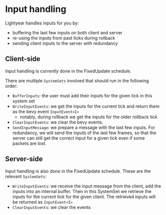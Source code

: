 # Input handling

Lightyear handles inputs for you by:
- buffering the last few inputs on both client and server
- re-using the inputs from past ticks during rollback
- sending client inputs to the server with redundancy


## Client-side

Input handling is currently done in the FixedUpdate schedule.

There are multiple `SystemSets` involved that should run in the following order:
- `BufferInputs`: the user must add their inputs for the given tick in this system set
- `WriteInputEvents`: we get the inputs for the current tick and return them as the bevy event `InputEvent<I>`
  - notably, during rollback we get the inputs for the older rollback tick
- `ClearInputEvents`: we clear the bevy events. 
- `SendInputMessage`: we prepare a message with the last few inputs. For redundancy, we will send the inputs of the last few frames, so that the server
  can still get the correct input for a given tick even if some packets are lost.



## Server-side

Input handling is also done in the FixedUpdate schedule.
These are the relevant `SystemSets`:
- `WriteInputEvents`: we receive the input message from the client, add the inputs into an internal buffer. Then in this 
  SystemSet we retrieve the inputs for the current tick for the given client. The retrieved inputs will be returned as `InputEvent<I>`
- `ClearInputEvents`: we clear the events